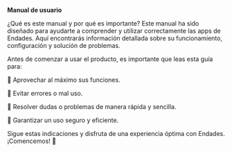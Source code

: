 **Manual de usuario**

¿Qué es este manual y por qué es importante?
Este manual ha sido diseñado para ayudarte a comprender y utilizar correctamente las apps de Endades. Aquí encontrarás información detallada sobre su funcionamiento, configuración y solución de problemas.

Antes de comenzar a usar el producto, es importante que leas esta guía para:

🔹 Aprovechar al máximo sus funciones.

🔹 Evitar errores o mal uso.

🔹 Resolver dudas o problemas de manera rápida y sencilla.

🔹 Garantizar un uso seguro y eficiente.

Sigue estas indicaciones y disfruta de una experiencia óptima con Endades. ¡Comencemos! 🚀
